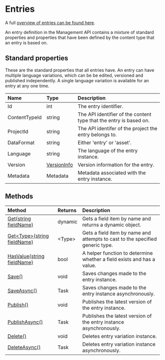 # Entries

A full [overview of entries can be found here](https://zenhub.zengenti.com/Contensis/10.0/kb/content-types-and-entries/entries/Entries-overview.aspx).

An entry definition in the Management API contains a mixture of standard properties and properties that have been defined by the content type that an entry is based on.

## Standard properties

These are the standard properties that all entries have. An entry can have multiple language variations, which can be be edited, versioned and published independently. A single language variation is available for an entry at any one time.

| Name | Type | Description |
| :------- | :--- | :---------- |
| Id | int | The entry identifier. |
| ContentTypeId | string  | The API identifier of the content type that the entry is based on. |
| ProjectId | string | The API identifer of the project the entry belongs to. |
| DataFormat | string | Either 'entry' or 'asset'. |
| Language | string | The language of the entry instance. |
| Version | [VersionInfo](/model/versioninfo.md) | Version information for the entry. |
| Metadata | Metadata | Metadata associated with the entry instance. |

## Methods

| Method | Returns | Description |
| :----- | :------ | :-----------|
| [Get(string fieldName)](./entry-methods.html#get) | dynamic | Gets a field item by name and returns a dynamic object. |
| [Get&lt;Type&gt;(string fieldName)](./entry-methods.html#get-t) | &lt;Type&gt; | Gets a field item by name and attempts to cast to the specified generic type. |
| [HasValue(string fieldName)](./entry-methods.html#hasvalue) | bool | A helper function to determine whether a field exists and has a value. |
| [Save()](./entry-methods.html#save) | void | Saves changes made to the entry instance. |
| [SaveAsync()](./entry-methods.html#save) | Task | Saves changes made to the entry instance asynchronously. |
| [Publish()](./entry-methods.html#publish) | void | Publishes the latest version of the entry instance. |
| [PublishAsync()](./entry-methods.html#publishasync) | Task | Publishes the latest version of the entry instance asynchronously. |
| [Delete()](./entry-methods.html#delete) | void | Deletes entry variation instance. |
| [DeleteAsync()](./entry-methods.html#deleteasync) | Task | Deletes entry variation instance asynchronously. |


